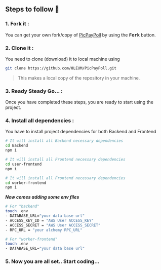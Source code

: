 ## Steps to follow :scroll:

### 1. Fork it :

You can get your own fork/copy of [PicPayPoll](https://github.com/0LEUM/PicPayPoll) by using the <kbd><b>Fork</b></kbd></a> button.

### 2. Clone it :

You need to clone (download) it to local machine using

```sh
git clone https://github.com/0LEUM/PicPayPoll.git
```

> This makes a local copy of the repository in your machine.

### 3. Ready Steady Go... :

Once you have completed these steps, you are ready to start using the project.

### 4. Install all dependencies :

You have to install project dependencies for both Backend and Frontend

```sh
# It will install all Backend necessary dependencies
cd Backend
npm i

# It will install all Frontend necessary dependencies
cd user-frontend
npm i

# It will install all Frontend necessary dependencies
cd worker-frontend
npm i
```

**_Now comes adding some env files_**

```sh
# For "backend"
touch .env
- DATABASE_URL="your data base url"
- ACCESS_KEY_ID = "AWS User ACCESS_KEY"
- ACCESS_SECRET = "AWS User ACCESS_SECRET"
- RPC_URL = "your alchemy RPC_URL"

# For "worker-frontend"
touch .env
- DATABASE_URL="your data base url"
```

### 5. Now you are all set.. Start coding...
